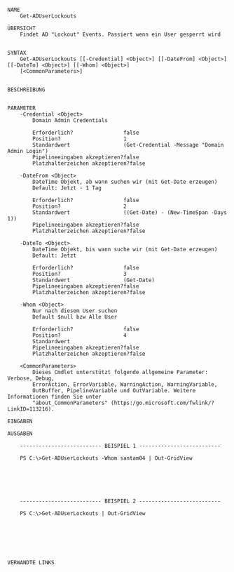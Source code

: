 ﻿```

NAME
    Get-ADUserLockouts
    
ÜBERSICHT
    Findet AD "Lockout" Events. Passiert wenn ein User gesperrt wird
    
    
SYNTAX
    Get-ADUserLockouts [[-Credential] <Object>] [[-DateFrom] <Object>] [[-DateTo] <Object>] [[-Whom] <Object>] 
    [<CommonParameters>]
    
    
BESCHREIBUNG
    

PARAMETER
    -Credential <Object>
        Domain Admin Credentials
        
        Erforderlich?                false
        Position?                    1
        Standardwert                 (Get-Credential -Message "Domain Admin Login")
        Pipelineeingaben akzeptieren?false
        Platzhalterzeichen akzeptieren?false
        
    -DateFrom <Object>
        DateTime Objekt, ab wann suchen wir (mit Get-Date erzeugen)
        Default: Jetzt - 1 Tag
        
        Erforderlich?                false
        Position?                    2
        Standardwert                 ((Get-Date) - (New-TimeSpan -Days 1))
        Pipelineeingaben akzeptieren?false
        Platzhalterzeichen akzeptieren?false
        
    -DateTo <Object>
        DateTime Objekt, bis wann suche wir (mit Get-Date erzeugen)
        Default: Jetzt
        
        Erforderlich?                false
        Position?                    3
        Standardwert                 (Get-Date)
        Pipelineeingaben akzeptieren?false
        Platzhalterzeichen akzeptieren?false
        
    -Whom <Object>
        Nur nach diesem User suchen
        Default $null bzw Alle User
        
        Erforderlich?                false
        Position?                    4
        Standardwert                 
        Pipelineeingaben akzeptieren?false
        Platzhalterzeichen akzeptieren?false
        
    <CommonParameters>
        Dieses Cmdlet unterstützt folgende allgemeine Parameter: Verbose, Debug,
        ErrorAction, ErrorVariable, WarningAction, WarningVariable,
        OutBuffer, PipelineVariable und OutVariable. Weitere Informationen finden Sie unter 
        "about_CommonParameters" (https:/go.microsoft.com/fwlink/?LinkID=113216). 
    
EINGABEN
    
AUSGABEN
    
    -------------------------- BEISPIEL 1 --------------------------
    
    PS C:\>Get-ADUserLockouts -Whom santam04 | Out-GridView
    
    
    
    
    
    
    -------------------------- BEISPIEL 2 --------------------------
    
    PS C:\>Get-ADUserLockouts | Out-GridView
    
    
    
    
    
    
    
VERWANDTE LINKS



```

